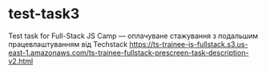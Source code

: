 # test-task3
Test task for Full-Stack JS Camp — оплачуване стажування з подальшим працевлаштуванням від Techstack
https://ts-trainee-js-fullstack.s3.us-east-1.amazonaws.com/ts-trainee-fullstack-prescreen-task-description-v2.html
